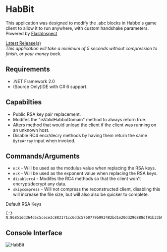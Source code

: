 # HabBit
This application was designed to modify the .abc blocks in Habbo's game client to allow it to run anywhere, with custom handshake parameters.  
Powered by [FlashInspect](https://github.com/ArachisH/FlashInspect)

[Latest Release(s)](https://github.com/ArachisH/HabBit/releases)  
*This application will take a minimum of 5 seconds without compression to finish, or your money back.*
## Requirements
* .NET Framework 2.0
* (Source Only)IDE with C# 6 support.

## Capabilties
* Public RSA key pair replacement.
* Modifes the "isValidHabboDomain" method to always return true.
* Alters method that would unload the client if the client was running on an unknown host.
* Disable RC4 encr/decry methods by having them return the same `ByteArray` input when invoked.

## Commands/Arguments
* `n:X` - Will be used as the modulus value when replacing the RSA keys.
* `e:X` - Will be used as the exponent value when replacing the RSA keys.
* `disablerc4` - Modifes the RC4 methods so that the client won't encrypt/decrypt any data.
* `skipcompress` - Will not compress the reconstructed  client, disabling this will increase the file size, but will also also be quicker to complete.

Default RSA Keys
```
E:3
N:86851dd364d5c5cece3c883171cc6ddc5760779b992482bd1e20dd296888df91b33b936a7b93f06d29e8870f703a216257dec7c81de0058fea4cc5116f75e6efc4e9113513e45357dc3fd43d4efab5963ef178b78bd61e81a14c603b24c8bcce0a12230b320045498edc29282ff0603bc7b7dae8fc1b05b52b2f301a9dc783b7
```

## Console Interface
![HabBit](http://i.imgur.com/eaDVja6.png)
